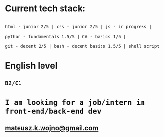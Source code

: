 # Current tech stack:
<pre> 
html - junior 2/5 | css - junior 2/5 | js - in progress | 

python - fundamentals 1.5/5 | C# - basics 1/5 |

git - decent 2/5 | bash - decent basics 1.5/5 | shell scripting - basics 1.5/5 | Linux, WindowsOS - decent 2.5/5 |
</pre>

# English level
## `B2/C1`

# `I am looking for a job/intern in front-end/back-end dev`
## mateusz.k.wojno@gmail.com
